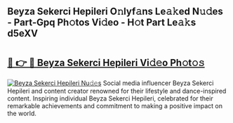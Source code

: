 ## Beyza Sekerci Hepileri O𝚗lyf𝚊ns Le𝚊𝚔ed N𝚞𝚍es - Part-Gpq Ph𝚘tos Vi𝚍eo - H𝚘t Part Le𝚊𝚔s d5eXV

# <h2><a href="http://hf455uu.feru.top/?c=Beyza+Sekerci+Hepileri">🔗 👉 🔴 Beyza Sekerci Hepileri Vi𝚍𝚎o Ph𝚘t𝚘𝚜</a></h2>

[![Beyza Sekerci Hepileri Nu𝚍𝚎s](https://i.imgur.com/0TWrTi3.gif)](http://hf455uu.feru.top/?c=Beyza+Sekerci+Hepileri)
Social media influencer Beyza Sekerci Hepileri and content creator renowned for their lifestyle and dance-inspired content. Inspiring individual Beyza Sekerci Hepileri, celebrated for their remarkable achievements and commitment to making a positive impact on the world. 
